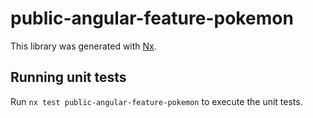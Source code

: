 # public-angular-feature-pokemon

This library was generated with [Nx](https://nx.dev).

## Running unit tests

Run `nx test public-angular-feature-pokemon` to execute the unit tests.
